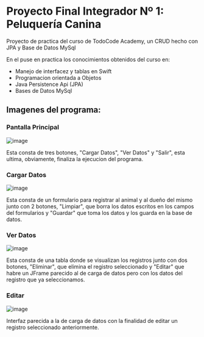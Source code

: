 # Proyecto Final Integrador Nº 1: Peluquería Canina

Proyecto de practica del curso de TodoCode Academy, un CRUD hecho con JPA y Base de Datos MySql

En el puse en practica los conocimientos obtenidos del curso en: 
- Manejo de interfacez y tablas en Swift
- Programacion orientada a Objetos
- Java Persistence Api (JPA)
- Bases de Datos MySql

## Imagenes del programa:

### Pantalla Principal
![image](https://github.com/TecnoZoni/Peluqueria_Canina_Java_JPA/assets/90013026/4f062155-54da-4158-b574-a1d9655b77e4)

Esta consta de tres botones, "Cargar Datos", "Ver Datos" y "Salir", esta ultima, obviamente, finaliza la ejecucion del programa.
### Cargar Datos
![image](https://github.com/TecnoZoni/Peluqueria_Canina_Java_JPA/assets/90013026/4a006e58-93e5-4d68-8dcb-094c18069cce)

Esta consta de un formulario para registrar al animal y al dueño del mismo junto con 2 botones, "Limpiar", que borra los datos escritos en los campos del formularios y "Guardar" que toma los datos y los guarda en la base de datos.
### Ver Datos
![image](https://github.com/TecnoZoni/Peluqueria_Canina_Java_JPA/assets/90013026/70a8340a-4add-4f52-a248-1d751ad9a6f8)

Esta consta de una tabla donde se visualizan los registros junto con dos botones, "Eliminar", que elimina el registro seleccionado y "Editar" que habre un JFrame parecido al de carga de datos pero con los datos del registro que ya seleccionamos.
### Editar
![image](https://github.com/TecnoZoni/Peluqueria_Canina_Java_JPA/assets/90013026/309421d5-4f40-42a0-b8d9-0e800f08653b)

Interfaz parecida a la de carga de datos con la finalidad de editar un registro seleccionado anteriormente.
